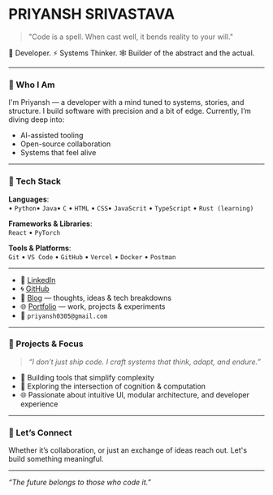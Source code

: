 # PRIYANSH SRIVASTAVA

> "Code is a spell. When cast well, it bends reality to your will."

🧠 Developer. ⚡ Systems Thinker. 🕸️ Builder of the abstract and the actual.

---

### 🖤 Who I Am

I'm Priyansh — a developer with a mind tuned to systems, stories, and structure. I build software with precision and a bit of edge. Currently, I’m diving deep into:

- AI-assisted tooling
- Open-source collaboration
- Systems that feel alive

---

### 🔧 Tech Stack

**Languages**:  
• `Python`• `Java`• `C` • `HTML` • `CSS`• `JavaScrit` • `TypeScript` • `Rust (learning)` 

**Frameworks & Libraries**:  
`React` • `PyTorch`

**Tools & Platforms**:  
`Git` • `VS Code` • `GitHub` • `Vercel` • `Docker` • `Postman` 

---

- 🔗 [LinkedIn](https://www.linkedin.com/in/priyansh-srivastava0305)
- 🌀 [GitHub](https://github.com/PriyanshSrivastava0305)
- 📝 [Blog](https://whoispry.vercel.app/) — thoughts, ideas & tech breakdowns  
- 🌐 [Portfolio](https://retropriyansh.vercel.app/) — work, projects & experiments  
- 📧 `priyansh0305@gmail.com`

---

### 📂 Projects & Focus

> *“I don’t just ship code. I craft systems that think, adapt, and endure.”*

- 🧩 Building tools that simplify complexity
- 🧠 Exploring the intersection of cognition & computation
- 🌐 Passionate about intuitive UI, modular architecture, and developer experience

---

### 🤝 Let’s Connect

Whether it’s collaboration, or just an exchange of ideas reach out. 
Let's build something meaningful.

---

_“The future belongs to those who code it.”_
